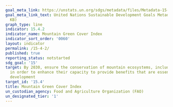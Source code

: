 ```yaml
---
goal_meta_link: https://unstats.un.org/sdgs/metadata/files/Metadata-15-04-02.pdf
goal_meta_link_text: United Nations Sustainable Development Goals Metadata (PDF 384
  KB)
graph_type: line
indicator: 15.4.2
indicator_name: Mountain Green Cover Index
indicator_sort_order: '0060'
layout: indicator
permalink: /15-4-2/
published: true
reporting_status: notstarted
sdg_goal: '15'
target: By 2030, ensure the conservation of mountain ecosystems, including their biodiversity,
  in order to enhance their capacity to provide benefits that are essential for sustainable
  development
target_id: '15.4'
title: Mountain Green Cover Index
un_custodian_agency: Food and Agriculture Organization (FAO)
un_designated_tier: '1'
---
```

